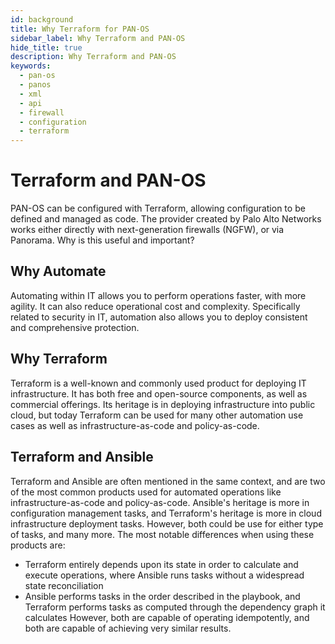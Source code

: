 ```yaml
---
id: background
title: Why Terraform for PAN-OS
sidebar_label: Why Terraform and PAN-OS
hide_title: true
description: Why Terraform and PAN-OS
keywords:
  - pan-os
  - panos
  - xml
  - api
  - firewall
  - configuration
  - terraform
---
```


# Terraform and PAN-OS

PAN-OS can be configured with Terraform, allowing configuration to be defined and managed as code. The provider created by Palo Alto Networks works either directly with next-generation firewalls (NGFW), or via Panorama. Why is this useful and important?

## Why Automate

Automating within IT allows you to perform operations faster, with more agility. It can also reduce operational cost and complexity. Specifically related to security in IT, automation also allows you to deploy consistent and comprehensive protection.

## Why Terraform

Terraform is a well-known and commonly used product for deploying IT infrastructure. It has both free and open-source components, as well as commercial offerings. Its heritage is in deploying infrastructure into public cloud, but today Terraform can be used for many other automation use cases as well as infrastructure-as-code and policy-as-code.

## Terraform and Ansible

Terraform and Ansible are often mentioned in the same context, and are two of the most common products used for automated operations like infrastructure-as-code and policy-as-code. Ansible's heritage is more in configuration management tasks, and Terraform's heritage is more in cloud infrastructure deployment tasks. However, both could be use for either type of tasks, and many more. The most notable differences when using these products are:
- Terraform entirely depends upon its state in order to calculate and execute operations, where Ansible runs tasks without a widespread state reconciliation
- Ansible performs tasks in the order described in the playbook, and Terraform performs tasks as computed through the dependency graph it calculates
However, both are capable of operating idempotently, and both are capable of achieving very similar results.

